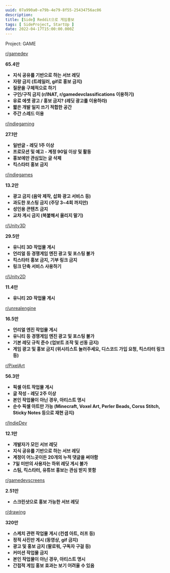 ```yaml
---
uuid: 07a990a0-e79b-4e79-8f55-25434756ac06
description: 
title: [Side] Reddit으로 게임홍보
tags: [ SideProject, StartUp ]
date: 2022-04-17T15:00:00.000Z
---
```






Project: GAME



[r/gamedev](https://www.reddit.com/r/gamedev/)

**65.4만**

- **지식 공유를 기반으로 하는 서브 레딧**
- **자랑 금지 (트레일러, gif로 홍보 금지)**
- **질문을 구체적으로 하기**
- **구인/구직 금지 (r/INAT, r/gamedevclassifications 이용하기)**
- **유료 에셋 광고 / 홍보 금지? (레딧 광고를 이용하라)**
- **짧은 개발 일지 쓰기 적합한 공간**
- **주간 스레드 이용**

[r/indiegaming](https://www.reddit.com/r/IndieGaming/)

**27.1만**

- **일반글 - 레딧 1주 이상**
- **프로모션 및 예고 - 계정 90일 이상 및 활동**
- **홍보에만 관심있는 글 삭제**
- **킥스타터 홍보 금지**

[r/indiegames](https://www.reddit.com/r/indiegames/)

**13.2만**

- **광고 금지 (음악 제작, 삽화 광고 서비스 등)**
- **과도한 포스팅 금지 (주당 3~4회 까지만)**
- **성인용 콘텐츠 금지**
- **교차 게시 금지 (복붙해서 올리지 말기)**

[r/Unity3D](https://www.reddit.com/r/Unity3D/)

**29.5만**

- **유니티 3D 작업물 게시**
- **언리얼 등 경쟁게임 엔진 광고 및 포스팅 불가**
- **킥스타터 홍보 금지, 기부 링크 금지**
- **링크 단축 서비스 사용하기**

[r/Unity2D](https://www.reddit.com/r/Unity2D/)

**11.4만**

- **유니티 2D 작업물 게시**

[r/unrealengine](https://www.reddit.com/r/unrealengine/)

**16.5만**

- **언리얼 엔진 작업물 게시**
- **유니티 등 경쟁게임 엔진 광고 및 포스팅 불가**
- **기본 레딧 규칙 준수 (업보트 조작 및 선동 금지)**
- **게임 광고 및 홍보 금지 (위시리스트 눌러주세요, 디스코드 가입 요청, 킥스타터 링크 등)**

[r/PixelArt](https://www.reddit.com/r/PixelArt/)

**56.3만**

- **픽셀 아트 작업물 게시**
- **글 작성 - 레딧 2주 이상**
- **본인 작업물이 아닌 경우, 아티스트 명시**
- **순수 픽셀 아트만 가능 (Minecraft, Voxel Art, Perler Beads, Corss Stitch, Sticky Notes 등으로 재현 금지)**

[r/IndieDev](https://www.reddit.com/r/IndieDev/)

**12.1만**

- **개발자가 모인 서브 레딧**
- **지식 공유를 기반으로 하는 서브 레딧**
- **계정이 어느곳이든 20개의 누적 댓글을 써야함**
- **7일 미만의 사용자는 하위 레딧 게시 불가**
- **스팀, 킥스타터, 유튜브 홍보는 관심 받지 못함**

[r/gamedevscreens](https://www.reddit.com/r/gamedevscreens/)

**2.51만**

- **스크린샷으로 홍보 가능한 서브 레딧**

[r/drawing](https://www.reddit.com/r/drawing/)

**320만**

- **스케치 관련 작업물 게시 (컨셉 아트, 러프 등)**
- **정적 사진만 게시 (동영상, gif 금지)**
- **광고 및 홍보 금지 (팔로워, 구독자 구걸 등)**
- **커미션 작업물 금지**
- **본인 작업물이 아닌 경우, 아티스트 명시**
- **간접적 게임 홍보 효과는 보기 어려울 수 있음**